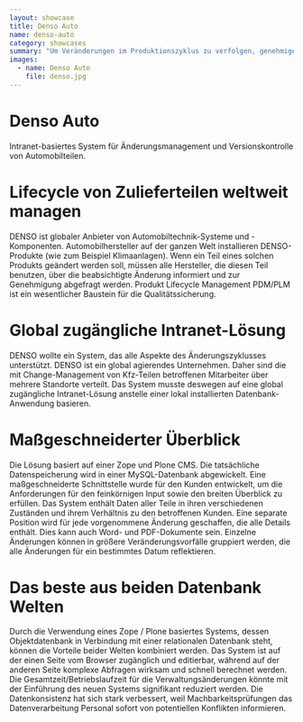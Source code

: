 ```yaml
---
layout: showcase
title: Denso Auto
name: denso-auto
category: showcases
summary: "Um Veränderungen im Produktionszyklus zu verfolgen, genehmigen und verwalten haben wir ein Intranet-basiertes Change-Management-System in enger Zusammenarbeit mit dem Denso-QA-Personal erstellt. Die Lösung ermöglicht den verteilten Zugriff auf alle relevanten Informationen jederzeit."
images:
  - name: Denso Auto
    file: denso.jpg
---
```



# Denso Auto 
Intranet-basiertes System für Änderungsmanagement und Versionskontrolle von Automobilteilen.


# Lifecycle von Zulieferteilen weltweit managen
DENSO ist globaler Anbieter von Automobiltechnik-Systeme und -Komponenten. Automobilhersteller auf der ganzen Welt installieren DENSO-Produkte (wie zum Beispiel Klimaanlagen). Wenn ein Teil eines solchen Produkts geändert werden soll, müssen alle Hersteller, die diesen Teil benutzen, über die beabsichtigte Änderung informiert und zur Genehmigung abgefragt werden. Produkt Lifecycle Management PDM/PLM ist ein wesentlicher Baustein für die Qualitätssicherung.


# Global zugängliche Intranet-Lösung
DENSO wollte ein System, das alle Aspekte des Änderungszyklusses unterstützt. DENSO ist ein global agierendes Unternehmen. Daher sind die mit Change-Management von Kfz-Teilen betroffenen Mitarbeiter über mehrere Standorte verteilt. Das System musste deswegen auf eine global zugängliche Intranet-Lösung anstelle einer lokal installierten Datenbank-Anwendung basieren.


# Maßgeschneiderter Überblick 
Die Lösung basiert auf einer Zope und Plone CMS. Die tatsächliche Datenspeicherung wird in einer MySQL-Datenbank abgewickelt. Eine maßgeschneiderte Schnittstelle wurde für den Kunden entwickelt, um die Anforderungen für den feinkörnigen Input sowie den breiten Überblick zu erfüllen. Das System enthält Daten aller Teile in ihren verschiedenen Zuständen und ihrem Verhältnis zu den betroffenen Kunden. Eine separate Position wird für jede vorgenommene Änderung geschaffen, die alle Details enthält. Dies kann auch Word- und PDF-Dokumente sein. Einzelne Änderungen können in größere Veränderungsvorfälle gruppiert werden, die alle Änderungen für ein bestimmtes Datum reflektieren.

# Das beste aus beiden Datenbank Welten
Durch die Verwendung eines Zope / Plone basiertes Systems, dessen Objektdatenbank in Verbindung mit einer relationalen Datenbank steht, können die Vorteile beider Welten kombiniert werden. Das System ist auf der einen Seite vom Browser zugänglich und editierbar, während auf der anderen Seite komplexe Abfragen wirksam und schnell berechnet werden. Die Gesamtzeit/Betriebslaufzeit für die Verwaltungsänderungen könnte mit der Einführung des neuen Systems signifikant reduziert werden. Die Datenkonsistenz hat sich stark verbessert, weil Machbarkeitsprüfungen das Datenverarbeitung Personal sofort von potentiellen Konflikten informieren.
